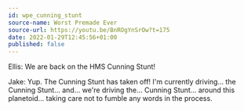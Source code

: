 ```yaml
---
id: wpe_cunning_stunt
source-name: Worst Premade Ever
source-url: https://youtu.be/BnROgYnSrOw?t=175
date: 2022-01-29T12:45:56+01:00
published: false
---
```


Ellis: We are back on the HMS Cunning Stunt!

Jake: Yup. The Cunning Stunt has taken off! I'm currently driving… the Cunning Stunt… and… we're driving the… Cunning Stunt… around this planetoid… taking care not to fumble any words in the process.

